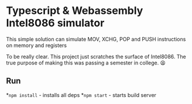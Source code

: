 # Typescript & Webassembly Intel8086 simulator
This simple solution can simulate MOV, XCHG, POP and PUSH instructions on memory and registers

To be really clear. This project just scratches the surface of Intel8086. The true
purpose of making this was passing a semester in college. 😫

## Run
*`npm install` - installs all deps
*`npm start`  - starts build server